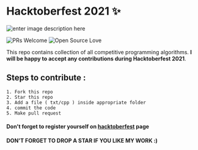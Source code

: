 # Hacktoberfest 2021 ✨


![enter image description here](https://user-images.githubusercontent.com/64991656/135403993-8436cfd2-5314-4c03-8509-d33e51c565b2.png)

![PRs Welcome](https://img.shields.io/badge/PRs-welcome-brightgreen.svg?style=flat-square)&nbsp;![Open Source Love](https://badges.frapsoft.com/os/v1/open-source.svg?v=102)

This repo contains collection of all competitive programming algorithms. 
**I will be happy to accept any contributions during Hacktoberfest 2021**.

## Steps to contribute :

    1. Fork this repo
    2. Star this repo
    3. Add a file ( txt/cpp ) inside appropriate folder 
    4. commit the code
    5. Make pull request
#### Don't forget to register yourself on <a href="https://hacktoberfest.digitalocean.com/" alt="Hacktoberfest 2021">hacktoberfest</a> page
 


#### DON'T FORGET TO DROP A STAR IF YOU LIKE MY WORK :)
